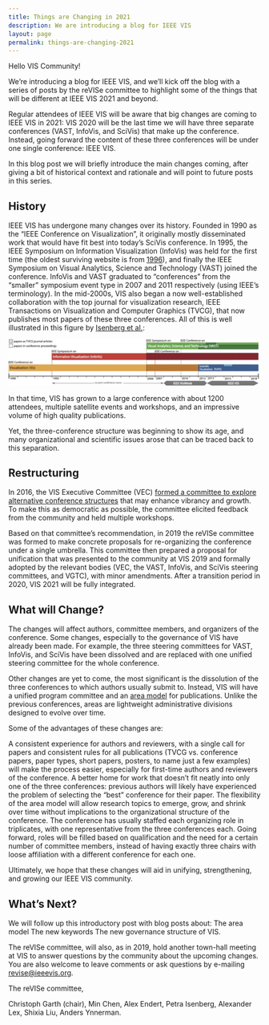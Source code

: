 ```yaml
---
title: Things are Changing in 2021
description: We are introducing a blog for IEEE VIS
layout: page
permalink: things-are-changing-2021
---
```


Hello VIS Community!

We’re introducing a blog for IEEE VIS, and we’ll kick off the blog with a series of posts by the reVISe committee to highlight some of the things that will be different at IEEE VIS 2021 and beyond. 

Regular attendees of IEEE VIS will be aware that big changes are coming to IEEE VIS in 2021: VIS 2020 will be the last time we will have three separate conferences (VAST, InfoVis, and SciVis) that make up the conference. Instead, going forward the content of these three conferences will be under one single conference: IEEE VIS. 

In this blog post we will briefly introduce the main changes coming, after giving a bit of historical context and rationale and will point to future posts in this series. 

## History
IEEE VIS has undergone many changes over its history. Founded in 1990 as the “IEEE Conference on Visualization”, it originally mostly disseminated work that would have fit best into today’s SciVis conference. In 1995, the IEEE Symposium on Information Visualization (InfoVis) was held for the first time (the oldest surviving website is from [1996](https://www.hpc.msstate.edu/conferences/vis96/)), and finally the IEEE Symposium on Visual Analytics, Science and Technology (VAST) joined the conference. InfoVis and VAST graduated to “conferences” from the “smaller” symposium event type in 2007 and 2011 respectively (using IEEE’s terminology). In the mid-2000s, VIS also began a now well-established collaboration with the top journal for visualization research, IEEE Transactions on Visualization and Computer Graphics (TVCG), that now publishes most papers of these three conferences. All of this is well illustrated in this figure by [Isenberg et al.](https://sites.google.com/site/vispubdata/home): 

![](assets/posts/HistoryUpdate2018.jpg)

In that time, VIS has grown to a large conference with about 1200 attendees, multiple satellite events and workshops, and an impressive volume of high quality publications. 

Yet, the three-conference structure was beginning to show its age, and many organizational and scientific issues arose that can be traced back to this separation. 

## Restructuring 
In 2016, the VIS Executive Committee (VEC) [formed a committee to explore alternative conference structures](http://ieeevis.org/governance/restructuring) that may enhance vibrancy and growth. To make this as democratic as possible, the committee elicited feedback from the community and held multiple workshops. 

Based on that committee’s recommendation, in 2019 the reVISe committee was formed to make concrete proposals for re-organizing the conference under a single umbrella. This committee then prepared a proposal for unification that was presented to the community at VIS 2019 and formally adopted by the relevant bodies (VEC, the VAST, InfoVis, and SciVis steering committees, and VGTC), with minor amendments. After a transition period in 2020, VIS 2021 will be fully integrated. 

## What will Change?

The changes will affect authors, committee members, and organizers of the conference. Some changes, especially to the governance of VIS have already been made. For example, the three steering committees for VAST, InfoVis, and SciVis have been dissolved and are replaced with one unified steering committee for the whole conference. 

Other changes are yet to come, the most significant is the dissolution of the three conferences to which authors usually submit to. Instead, VIS will have a unified program committee and an [area model](http://ieeevis.org/governance/area-model) for publications. Unlike the previous conferences, areas are lightweight administrative divisions designed to evolve over time. 

Some of the advantages of these changes are: 

A consistent experience for authors and reviewers, with a single call for papers and consistent rules for all publications (TVCG vs. conference papers, paper types, short papers, posters, to name just a few examples) will make the process easier, especially for first-time authors and reviewers of the conference. 
A better home for work that doesn’t fit neatly into only one of the three conferences: previous authors will likely have experienced the problem of selecting the “best” conference for their paper. 
The flexibility of the area model will allow research topics to emerge, grow, and shrink over time without implications to the organizational structure of the conference. 
The conference has usually staffed each organizing role in triplicates, with one representative from the three conferences each. Going forward, roles will be filled based on qualification and the need for a certain number of committee members, instead of having exactly three chairs with loose affiliation with a different conference for each one. 

Ultimately, we hope that these changes will aid in unifying, strengthening, and growing our IEEE VIS community. 

## What’s Next?

We will follow up this introductory post with blog posts about: 
The area model
The new keywords 
The new governance structure of VIS. 

The reVISe committee, will also, as in 2019, hold another town-hall meeting at VIS to answer questions by the community about the upcoming changes. You are also welcome to leave comments or ask questions by e-mailing revise@ieeevis.org. 

The reVISe committee, 

Christoph Garth (chair), Min Chen, Alex Endert, Petra Isenberg, Alexander Lex, Shixia Liu, Anders Ynnerman.
